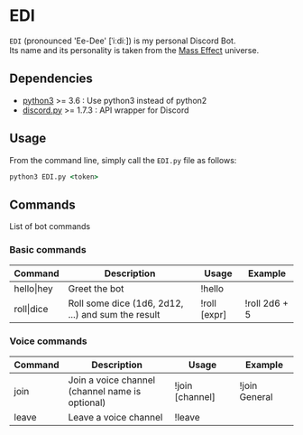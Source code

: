 # EDI

`EDI` (pronounced 'Ee-Dee' [ˈiːdiː]) is my personal Discord Bot.  
Its name and its personality is taken from the [Mass Effect](https://masseffect.fandom.com/wiki/EDI) universe.

## Dependencies

- [python3](https://www.python.org/) >= 3.6 : Use python3 instead of python2
- [discord.py](https://discordpy.readthedocs.io/en/stable) >= 1.7.3 : API wrapper for Discord

## Usage

From the command line, simply call the `EDI.py` file as follows:

```cmd
python3 EDI.py <token>
```

## Commands

List of bot commands

### Basic commands

| Command        | Description                                        | Usage        | Example       |
| -------------- | -------------------------------------------------- | ------------ | ------------- |
| hello&#124;hey | Greet the bot                                      | !hello       |               |
| roll&#124;dice | Roll some dice (1d6, 2d12, ...) and sum the result | !roll [expr] | !roll 2d6 + 5 |

### Voice commands

| Command | Description                                          | Usage           | Example       |
| ------- | ---------------------------------------------------- | --------------- | ------------- |
| join    | Join a voice channel<br />(channel name is optional) | !join [channel] | !join General |
| leave   | Leave a voice channel                                | !leave          |               |
